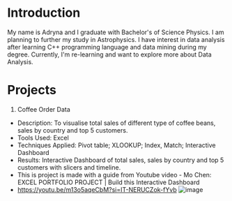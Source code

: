 # Introduction
My name is Adryna and I graduate with Bachelor's of Science Physics. I am planning to further my study in Astrophysics.
I have interest in data analysis after learning C++ programming language and data mining during my degree.
Currently, I'm re-learning and want to explore more about Data Analysis.

# Projects
1. Coffee Order Data 
- Description: To visualise total sales of different type of coffee beans, sales by country and top 5 customers.
- Tools Used: Excel
- Techniques Applied: Pivot table; XLOOKUP; Index, Match; Interactive Dashboard
- Results: Interactive Dashboard of total sales, sales by country and top 5 customers with slicers and timeline.
- This is project is made with a guide from Youtube video - Mo Chen: EXCEL PORTFOLIO PROJECT | Build this Interactive Dashboard
- https://youtu.be/m13o5aqeCbM?si=IT-NERUCZok-fYvb
![image](https://github.com/Adryna03/Portfolio-Project/assets/160691608/c5f8cde2-a2e8-4ea3-8c79-189fdeb63ec5)
